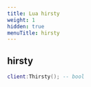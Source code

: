 ```yaml
---
title: Lua hirsty
weight: 1
hidden: true
menuTitle: hirsty
---
```

## hirsty
```lua
client:Thirsty(); -- bool
```